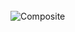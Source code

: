 <div style="display: inline_block"><br>
  <img align="center" alt="Composite" height="auto" width="auto" src="https://user-images.githubusercontent.com/51200613/205516730-89ebe5e9-1493-4d57-a6be-e5cc9b410aa9.jpg" />
</div>
